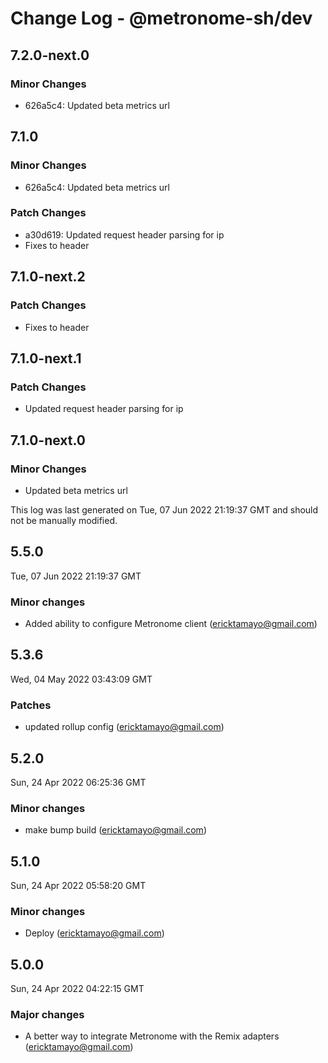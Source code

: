 # Change Log - @metronome-sh/dev

## 7.2.0-next.0

### Minor Changes

- 626a5c4: Updated beta metrics url

## 7.1.0

### Minor Changes

- 626a5c4: Updated beta metrics url

### Patch Changes

- a30d619: Updated request header parsing for ip
- Fixes to header

## 7.1.0-next.2

### Patch Changes

- Fixes to header

## 7.1.0-next.1

### Patch Changes

- Updated request header parsing for ip

## 7.1.0-next.0

### Minor Changes

- Updated beta metrics url

This log was last generated on Tue, 07 Jun 2022 21:19:37 GMT and should not be manually modified.

<!-- Start content -->

## 5.5.0

Tue, 07 Jun 2022 21:19:37 GMT

### Minor changes

- Added ability to configure Metronome client (ericktamayo@gmail.com)

## 5.3.6

Wed, 04 May 2022 03:43:09 GMT

### Patches

- updated rollup config (ericktamayo@gmail.com)

## 5.2.0

Sun, 24 Apr 2022 06:25:36 GMT

### Minor changes

- make bump build (ericktamayo@gmail.com)

## 5.1.0

Sun, 24 Apr 2022 05:58:20 GMT

### Minor changes

- Deploy (ericktamayo@gmail.com)

## 5.0.0

Sun, 24 Apr 2022 04:22:15 GMT

### Major changes

- A better way to integrate Metronome with the Remix adapters (ericktamayo@gmail.com)
